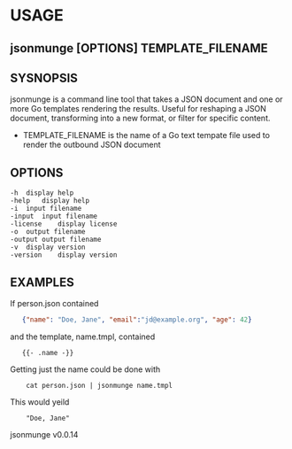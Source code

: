 
# USAGE

## jsonmunge [OPTIONS] TEMPLATE_FILENAME

## SYSNOPSIS

jsonmunge is a command line tool that takes a JSON document and
one or more Go templates rendering the results. Useful for
reshaping a JSON document, transforming into a new format,
or filter for specific content.

+ TEMPLATE_FILENAME is the name of a Go text tempate file used to render
  the outbound JSON document

## OPTIONS

	-h	display help
	-help	display help
	-i	input filename
	-input	input filename
	-license	display license
	-o	output filename
	-output	output filename
	-v	display version
	-version	display version

## EXAMPLES

If person.json contained

```json
   {"name": "Doe, Jane", "email":"jd@example.org", "age": 42}
```

and the template, name.tmpl, contained 

```template
   {{- .name -}}
```

Getting just the name could be done with

```shell
    cat person.json | jsonmunge name.tmpl
```

This would yeild

```csv
    "Doe, Jane"
```


jsonmunge v0.0.14
